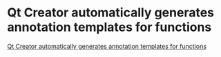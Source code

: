 # Qt Creator automatically generates annotation templates for functions
[Qt Creator automatically generates annotation templates for functions](https://aiwithcloud.com/2022/09/19/qt_creator_automatically_generates_annotation_templates_for_functions/)